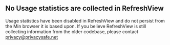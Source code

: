 ## No Usage statistics are collected in RefreshView

Usage statistics have been disabled in RefreshView and do not persist from the Min browser it is based upon. If you believe RefreshView is still collecting information from the older codebase, please contact privacy@privacysafe.net

